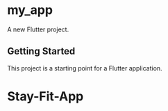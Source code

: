 # my_app

A new Flutter project.

## Getting Started

This project is a starting point for a Flutter application.

# Stay-Fit-App
